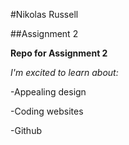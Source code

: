 #Nikolas Russell


##Assignment 2


**Repo for Assignment 2**


*I'm excited to learn about:*

-Appealing design

-Coding websites

-Github
